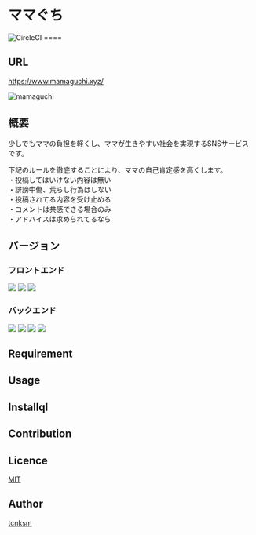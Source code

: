 # ママぐち
<img alt="CircleCI" src="https://img.shields.io/circleci/build/github/suneosama1/mamaguchi/master?style=plastic">    
====  

## URL
https://www.mamaguchi.xyz/

![mamaguchi](https://user-images.githubusercontent.com/30628476/90847333-36fed200-e3a5-11ea-9950-ee2bf8f406f0.png)

## 概要
少しでもママの負担を軽くし、ママが生きやすい社会を実現するSNSサービスです。

下記のルールを徹底することにより、ママの自己肯定感を高くします。  
・投稿してはいけない内容は無い  
・誹謗中傷、荒らし行為はしない  
・投稿されてる内容を受け止める  
・コメントは共感できる場合のみ  
・アドバイスは求められてるなら  

## バージョン
### フロントエンド
<img src="https://img.shields.io/badge/-HTML5-333.svg?logo=html5&style=plastic">  
<img src="https://img.shields.io/badge/-CSS3-1572B6.svg?logo=css3&style=plastic">  
<img src="https://img.shields.io/badge/-jQuery-0769AD.svg?logo=jquery&style=plastic">  

### バックエンド
<img src="https://img.shields.io/badge/-Nginx-bfcfcf.svg?logo=nginx&style=plastic">  
<img src="https://img.shields.io/badge/-MySQL-f29221.svg?logo=mysql&style=plastic">  
<img src="https://img.shields.io/badge/-Ruby on Rails-CC0000.svg?logo=rubyonrails&style=plastic">  
<img src="https://img.shields.io/badge/-Ruby-CC342D.svg?logo=ruby&style=plastic">  

## Requirement

## Usage

## Installql

## Contribution

## Licence

[MIT](https://github.com/tcnksm/tool/blob/master/LICENCE)

## Author

[tcnksm](https://github.com/tcnksm)
